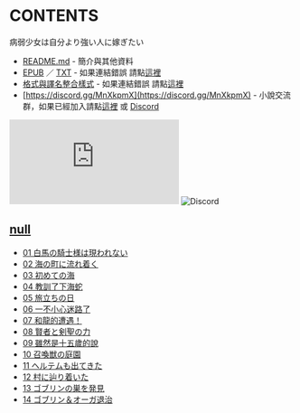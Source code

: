 # CONTENTS

病弱少女は自分より強い人に嫁ぎたい


- [README.md](README.md) - 簡介與其他資料
- [EPUB](https://gitlab.com/demonovel/epub-txt/blob/master/syosetu_out/%E7%97%85%E5%BC%B1%E5%B0%91%E5%A5%B3%E6%83%B3%E5%AB%81%E7%BB%99%E6%AF%94%E8%87%AA%E5%B7%B1%E5%BC%BA%E5%A4%A7%E7%9A%84%E4%BA%BA.epub) ／ [TXT](https://gitlab.com/demonovel/epub-txt/blob/master/syosetu_out/out/%E7%97%85%E5%BC%B1%E5%B0%91%E5%A5%B3%E6%83%B3%E5%AB%81%E7%BB%99%E6%AF%94%E8%87%AA%E5%B7%B1%E5%BC%BA%E5%A4%A7%E7%9A%84%E4%BA%BA.out.txt) - 如果連結錯誤 請點[這裡](https://gitlab.com/demonovel/epub-txt/tree/master)
- [格式與譯名整合樣式](https://github.com/bluelovers/node-novel/blob/master/lib/locales/%E7%97%85%E5%BC%B1%E5%B0%91%E5%A5%B3%E3%81%AF%E8%87%AA%E5%88%86%E3%82%88%E3%82%8A%E5%BC%B7%E3%81%84%E4%BA%BA%E3%81%AB%E5%AB%81%E3%81%8E%E3%81%9F%E3%81%84.ts) - 如果連結錯誤 請點[這裡](https://github.com/bluelovers/node-novel/tree/master/lib/locales)
- [https://discord.gg/MnXkpmX](https://discord.gg/MnXkpmX) - 小說交流群，如果已經加入請點[這裡](https://discordapp.com/channels/467794087769014273/467794088285175809) 或 [Discord](https://discordapp.com/channels/@me)


![導航目錄](https://chart.apis.google.com/chart?cht=qr&chs=150x150&chl=https://gitee.com/bluelovers/novel/blob/master/syosetu/病弱少女は自分より強い人に嫁ぎたい/導航目錄.md)  ![Discord](https://chart.apis.google.com/chart?cht=qr&chs=150x150&chl=https://discord.gg/MnXkpmX)




## [null](00000_null)

- [01 白馬の騎士様は現われない](00000_null/00010_01%20%E7%99%BD%E9%A6%AC%E3%81%AE%E9%A8%8E%E5%A3%AB%E6%A7%98%E3%81%AF%E7%8F%BE%E3%82%8F%E3%82%8C%E3%81%AA%E3%81%84.txt)
- [02 海の町に流れ着く](00000_null/00020_02%20%E6%B5%B7%E3%81%AE%E7%94%BA%E3%81%AB%E6%B5%81%E3%82%8C%E7%9D%80%E3%81%8F.txt)
- [03 初めての海](00000_null/00030_03%20%E5%88%9D%E3%82%81%E3%81%A6%E3%81%AE%E6%B5%B7.txt)
- [04 教訓了下海蛇](00000_null/00040_04%20%E6%95%99%E8%A8%93%E4%BA%86%E4%B8%8B%E6%B5%B7%E8%9B%87.txt)
- [05 旅立ちの日](00000_null/00050_05%20%E6%97%85%E7%AB%8B%E3%81%A1%E3%81%AE%E6%97%A5.txt)
- [06 一不小心迷路了](00000_null/00060_06%20%E4%B8%80%E4%B8%8D%E5%B0%8F%E5%BF%83%E8%BF%B7%E8%B7%AF%E4%BA%86.txt)
- [07 和龍的遭遇！](00000_null/00070_07%20%E5%92%8C%E9%BE%8D%E7%9A%84%E9%81%AD%E9%81%87%EF%BC%81.txt)
- [08 賢者と剣聖の力](00000_null/00080_08%20%E8%B3%A2%E8%80%85%E3%81%A8%E5%89%A3%E8%81%96%E3%81%AE%E5%8A%9B.txt)
- [09 雖然是十五歲的說](00000_null/00090_09%20%E9%9B%96%E7%84%B6%E6%98%AF%E5%8D%81%E4%BA%94%E6%AD%B2%E7%9A%84%E8%AA%AA.txt)
- [10 召喚獣の庭園](00000_null/00100_10%20%E5%8F%AC%E5%96%9A%E7%8D%A3%E3%81%AE%E5%BA%AD%E5%9C%92.txt)
- [11 ヘルテムも出てきた](00000_null/00110_11%20%E3%83%98%E3%83%AB%E3%83%86%E3%83%A0%E3%82%82%E5%87%BA%E3%81%A6%E3%81%8D%E3%81%9F.txt)
- [12 村に辿り着いた](00000_null/00120_12%20%E6%9D%91%E3%81%AB%E8%BE%BF%E3%82%8A%E7%9D%80%E3%81%84%E3%81%9F.txt)
- [13 ゴブリンの巣を発見](00000_null/00130_13%20%E3%82%B4%E3%83%96%E3%83%AA%E3%83%B3%E3%81%AE%E5%B7%A3%E3%82%92%E7%99%BA%E8%A6%8B.txt)
- [14 ゴブリン＆オーガ退治](00000_null/00140_14%20%E3%82%B4%E3%83%96%E3%83%AA%E3%83%B3%EF%BC%86%E3%82%AA%E3%83%BC%E3%82%AC%E9%80%80%E6%B2%BB.txt)

